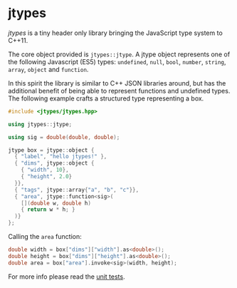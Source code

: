 jtypes
========

*jtypes* is a tiny header only library bringing the JavaScript type system to C++11.

The core object provided is `jtypes::jtype`. A jtype object represents one of the following Javascript (ES5) types:  `undefined`, `null`, `bool`, `number`, `string`, `array`, `object` and `function`.

In this spirit the library is similar to C++ JSON libraries around, but has the additional benefit of being able to represent functions and undefined types. The following example crafts a structured type representing a box.

```c++
#include <jtypes/jtypes.hpp>

using jtypes::jtype;

using sig = double(double, double);

jtype box = jtype::object {
  { "label", "hello jtypes!" },
  { "dims", jtype::object {
    { "width", 10},
    { "height", 2.0}
  }},
  { "tags", jtype::array{"a", "b", "c"}},
  { "area", jtype::function<sig>(
    [](double w, double h)
    { return w * h; }
  )}
};
```
Calling the `area` function:

```c++
double width = box["dims"]["width"].as<double>();
double height = box["dims"]["height"].as<double>();
double area = box["area"].invoke<sig>(width, height);
```

For more info please read the [unit tests](tests/test_jtypes.cpp).
